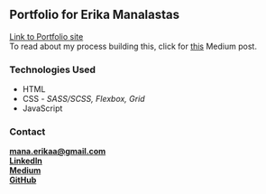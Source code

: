 ## Portfolio for Erika Manalastas

[Link to Portfolio site](https://erikamanalastas.netlify.app/)<br>
To read about my process building this, click for [this](https://medium.com/@erikaangela4/new-portfolio-site-finished-3f31ffa74c95) Medium post.

### Technologies Used

- HTML
- CSS - _SASS/SCSS, Flexbox, Grid_
- JavaScript

### Contact

**mana.erikaa@gmail.com**<br>
**[LinkedIn](https://www.linkedin.com/in/erika-manalastas/)**<br>
**[Medium](https://medium.com/@erikaangela4)**<br>
**[GitHub](https://github.com/erikaangela)**
